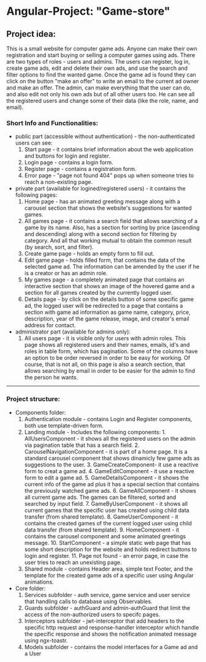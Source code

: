 <h1>Angular-Project: "Game-store"</h1>

<h2>Project idea:</h2>
This is a small website for computer game ads. Anyone can make their own registration and start buying or selling a computer games using ads.
There are two types of roles - users and admins. The users can register, log in, create game ads, edit and delete their own ads, and use the search and filter options to find the wanted game. 
Once the game ad is found they can click on the button "make an offer" to write an email to the current ad owner and make an offer.
The admin, can make everything that the user can do, and also edit not only his own ads but of all other users too. He can see all the registered users and change some of their data (like the role, name, and email).

<h3>Short Info and Functionalities:</h3>
<ul>
<li> public part (accessible without authentication) - the non-authenticated users can see:
  <ol type="1">
  <li> Start page - it contains brief information about the web application and buttons for login and register. </li>
  <li> Login page - contains a login form.</li>
  <li> Register page - contains a registration form.</li>
  <li> Error page - "page not found 404" pops up when someone tries to reach a non-existing page.</li>
  </ol>
</li>
<li> private part (available for logined/registered users) - it contains the following pages:
   <ol type="1">
  <li> Home page - has an animated greeting message along with a carousel section that shows the website's suggestions for wanted games.</li>
  <li> All games page - it contains a search field that allows searching of a game by its name. Also, has a section for sorting by price (ascending and descending) along with a second section for filtering by category. 
                     And all that working mutual to obtain the common result (by search, sort, and filter).</li>
  <li> Create game page - holds an empty form to fill out. </li>
  <li> Edit game page - holds filled form, that contains the data of the selected game ad. The information can be amended by the user if he is a creator or has an admin role.</li>
  <li> My games page - a completely animated page that contains an interactive section that shows an image of the hovered game and a section for all games created by the currently logged user.</li>
  <li> Details page - by click on the details button of some specific game ad, the logged user will be redirected to a page that contains a section with game ad information as game name, category, price, description,
                   year of the game release, image, and creator's email address for contact.</li>
     </ol>
</li>
<li> administrator part (available for admins only):
  <ol type="1">
   <li> All users page - it is visible only for users with admin roles. This page shows all registered users and their names, emails, id's and roles in table form, which has pagination. 
Some of the columns have an option to be order reversed in order to be easy for working. Of course, that is not all, on this page is also a search section, 
that allows searching by email in order to be easier for the admin to find the person he wants. </li>
    </ol>
  </li>
  </ul>
  
<hr>

<h3>Project structure:</h3>
<ul>
<li>Components folder:
  <ol>
<li>Authentication module - contains Login and Register components, both use template-driven form.</li>
<li>Landing module - Includes the following components: 
      1. AllUsersComponent - it shows all the registered users on the admin via pagination table that has a search field.
      2. CarouselNavigationComponent - it is part of a home page. It is a standard carousel component that shows dinamicly few game ads as suggestions to the user.
      3. GameCreateComponent- it use a reactive form to creat a game ad.
      4. GameEditComponent - it use a reactive form to edit a game ad.
      5. GameDetailsComponent - it shows the current info of the game ad plus it has a special section that contains the previously watched game ads.
      6. GameAllComponent - it shows all current game ads. The games can be filtered, sorted and searched by input field.
      7. GameByUserComponent - it shows all current games that the specific user has created using child data transfer (from shared template).
      8. GameUserComponent - it contains the created games of the current logged user using child data transfer (from shared template).
      9. HomeComponent - it contains the carousel component and some animated greetings message.
      10. StartComponent - a simple static web page that has some short description for the website and holds redirect buttons to login and register.
      11. Page not found - an error page, in case the user tries to reach an unexisting page.
  </li>
<li>Shared module - contains Header area, simple text Footer, and the template for the created game ads of a specific user using Angular animations.</li>
    </ol>
 </li>
<li>Core folder:
  <ol type="1">
<li>Services subfolder - auth service, game service and user service that handling calls to database using Observables.</li>
<li>Guards subfolder - authGuard and admin-authGuard that limit the access of the non-authorized users to specifc pages.</li>
<li>Interceptors subfolder - jwt-interceptor that add headers to the specific http request and response-handler interceptor which handle the specific response and shows the notification animated message using ngx-toastr.</li>
<li>Models subfolder - contains the model interfaces for a Game ad and a User</li>
  </ol>
  </li>
  </ul>

